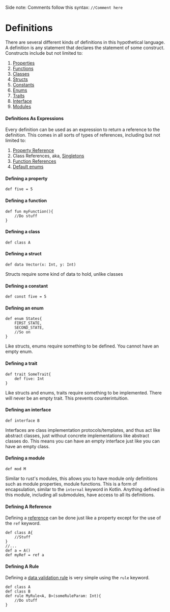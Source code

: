 Side note: Comments follow this syntax: `//Comment here`

# Definitions
There are several different kinds of definitions in this hypothetical language. A definition is any statement that declares the statement of some construct.
Constructs include but not limited to:
1. [Properties](PROPERTIES.md)
2. [Functions](FUNCTIONS.md)
3. [Classes](CLASSES.md)
4. [Structs](STRUCTS.md)
5. [Constants](CONSTANTS.md)
6. [Enums](ENUMS.md)
7. [Traits](TRAITS.md)
8. [Interface](INTERFACES.md)
9. [Modules](MODULES.md)

#### Definitions As Expressions
Every definition can be used as an expression to return a reference to the definition. This comes in all sorts of types of references, including but not limited to:

1. [Property Reference](REFERENCES.md#Property-References)
2. Class References, aka, [Singletons](SINGLETONS.md)
3. [Function References](REFERENCES.md#Function-References)
4. [Default enums](ENUMS.md#Default-Enums)

#### Defining a property
```
def five = 5
```

#### Defining a function
```
def fun myFunction(){
    //Do stuff
}
```
#### Defining a class
```
def class A
```
#### Defining a struct
```
def data Vector(x: Int, y: Int)
```
Structs require some kind of data to hold, unlike classes

#### Defining a constant
```
def const five = 5
```

#### Defining an enum
```
def enum States{
    FIRST_STATE,
    SECOND_STATE,
    //So on
}
```
Like structs, enums require something to be defined. You cannot have an empty enum.

#### Defining a trait
```
def trait SomeTrait{
    def five: Int
}
```
Like structs and enums, traits require something to be implemented. There will never be an empty trait. This prevents counterintuition.

#### Defining an interface
```
def interface B
```
Interfaces are class implementation protocols/templates, and thus act like abstract classes, just without concrete implementations like abstract classes do. This means you can have an empty interface just like you can have an empty class.
#### Defining a module
```
def mod M
```
Similar to rust's modules, this allows you to have module only definitions such as module properties, module functions. This is a form of encapsulation, similar to the `internal` keyword in Kotlin. Anything defined in this module, including all submodules, have access to all its definitions.

#### Defining A Reference
Defining a [reference](REFERENCES.md#Basic-References) can be done just like a property except for the use of the `ref` keyword.

```
def class A{
    //Stuff
}
//...
def a = A()
def myRef = ref a
```

#### Defining A Rule
Defining a [data validation rule](RULES.md) is very simple using the `rule` keyword.
```
def class A
def class B
def rule MyRule<A, B>(someRuleParam: Int){
    //Do stuff
}
```